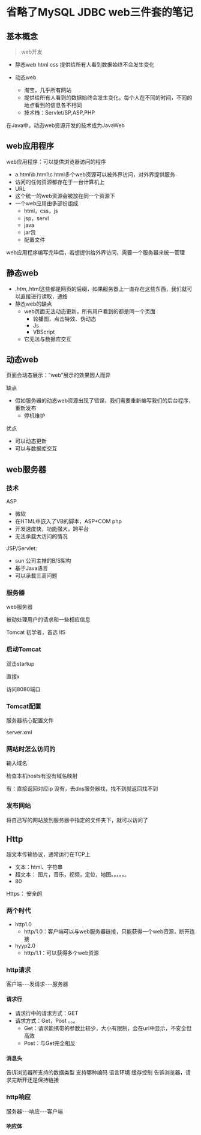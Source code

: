 # 省略了MySQL JDBC web三件套的笔记

## 基本概念

> web开发

* 静态web
 html css
 提供给所有人看到数据始终不会发生变化

* 动态web
  * 淘宝，几乎所有网站
  * 提供给所有人看到的数据始终会发生变化，每个人在不同的时间，不同的地点看到的信息各不相同
  * 技术栈：Servlet/SP,ASP,PHP

在Java中，动态web资源开发的技术成为JavaWeb

## web应用程序

web应用程序：可以提供浏览器访问的程序

* a.html\b.html\c.html多个web资源可以被外界访问，对外界提供服务
* 访问的任何资源都存在于一台计算机上
* URL
* 这个统一的web资源会被放在同一个资源下
* 一个web应用由多部份组成
    * html，css，js
    * jsp，servl
    * java
    * jar包
    * 配置文件

web应用程序编写完毕后，若想提供给外界访问，需要一个服务器来统一管理

## 静态web

* *.htm,*.html这些都是网页的后缀，如果服务器上一直存在这些东西，我们就可以直接进行读取，通络
* 静态web的缺点
  * web页面无法动态更新，所有用户看到的都是同一个页面
    * 轮播图，点击特效、伪动态
    * Js
    * VBScript
  * 它无法与数据库交互

## 动态web

页面会动态展示：“web”展示的效果因人而异

缺点

* 假如服务器的动态web资源出现了错误，我们需要重新编写我们的后台程序，重新发布
  * 停机维护

优点

* 可以动态更新
* 可以与数据库交互

## web服务器

### 技术

ASP
 * 微软
 * 在HTML中嵌入了VB的脚本，ASP+COM
php
 * 开发速度快，功能强大，跨平台
 * 无法承载大访问的情况

JSP/Servlet:
 * sun 公司主推的B/S架构
 * 基于Java语言
 * 可以承载三高问题
   
### 服务器

web服务器

被动处理用户的请求和一些相应信息

Tomcat 初学者，首选 
IIS 

### 启动Tomcat

双击startup

直接x

访问8080端口

### Tomcat配置

服务器核心配置文件

server.xml

### 网站时怎么访问的

输入域名

检查本机hosts有没有域名映射

有：直接返回对应ip
没有，去dns服务器找，找不到就返回找不到

### 发布网站

将自己写的网站放到服务器中指定的文件夹下，就可以访问了

## Http

超文本传输协议，通常运行在TCP上
* 文本：html、字符串
* 超文本： 图片，音乐，视频，定位，地图。。。。。。
* 80

Https： 安全的

### 两个时代
* http1.0
  * http/1.0：客户端可以与web服务器链接，只能获得一个web资源，断开连接
* hyyp2.0
  * http/1.1：可以获得多个web资源

### http请求
客户端---发请求---服务器
#### 请求行
* 请求行中的请求方式：GET
* 请求方式：Get，Post 。。。
  * Get：请求能携带的参数比较少，大小有限制，会在url中显示，不安全但高效
  * Post：与Get完全相反
  
#### 消息头
告诉浏览器所支持的数据类型
支持哪种编码
语言环境
缓存控制
告诉浏览器，请求完断开还是保持链接

### http响应
服务器---响应---客户端

#### 响应体





